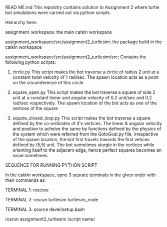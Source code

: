READ ME.md
This repositry contains solution to Assignment 2 where turtle bot simulations were carried out via python scripts.

Heirarchy here: 

assignment_workspace: the main catkin workspace

assignment_workspace/src/assignment2_turtlesim: the package build in the catkin workspace 

assignment_workspace/src/assignment2_turtlesim/src: Contains the following python scripts:

1. circle.py 
This script makes the bot traverse a circle of radius 2 unit at a constant twist velocity of 1 rad/sec. The spawn location acts as a point on the circumference of this circle 

2. square_open.py 
This script makes the bot traverse a square of side 2 unit at a constant linear and angular velocity of 0.2 unit/sec and 0.2 rad/sec respectively. The spawn location of the bot acts as one of the vertices of the square

3. square_closed_loop.py
This script makes the bot traverse a square defined by the co-ordinates of it's vertices. The linear & angular velocity and position to acheive the same by functions defined by the physics of the system which were referred from the GotoGoal.py file. irrespective of the spawn location, the bot first travels towards the first vetices defined by (5,5) unit. The bot sometimes sturgle in the vertices while orienting itself to the adjacent edge, hence perfect squares becomes an issue sometimes.


SEQUENCE FOR RUNNING PYTHON SCRIPT

In the catkin workspace, opne 3 seprate terminals in the given order with their commands as: 

TERMINAL 1: 
roscore

TERMINAL 2: 
rosrun turtlesim turtlesim_node

TERMINAL 3:
source devel/setup.bash

rosrun assignment2_turtlesim /script name/



